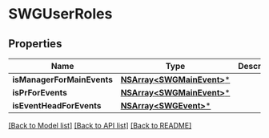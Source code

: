 # SWGUserRoles

## Properties
Name | Type | Description | Notes
------------ | ------------- | ------------- | -------------
**isManagerForMainEvents** | [**NSArray&lt;SWGMainEvent&gt;***](SWGMainEvent.md) |  | [optional] 
**isPrForEvents** | [**NSArray&lt;SWGMainEvent&gt;***](SWGMainEvent.md) |  | [optional] 
**isEventHeadForEvents** | [**NSArray&lt;SWGEvent&gt;***](SWGEvent.md) |  | [optional] 

[[Back to Model list]](../README.md#documentation-for-models) [[Back to API list]](../README.md#documentation-for-api-endpoints) [[Back to README]](../README.md)


